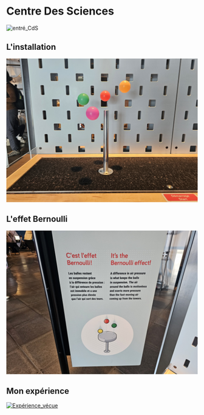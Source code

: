 # Centre Des Sciences

![entré_CdS](medias/entré.jpg)

## L'installation

![Installation](medias/installation_bern.jpg)

## L'effet Bernoulli

![effet](medias/panneau_bern.jpg)

## Mon expérience

[![Expérience_vécue](http://img.youtube.com/vi/VyDv2IoAaEI.jpg)](http://www.youtube.com/watch?v=VyDv2IoAaEI)



